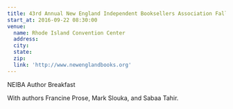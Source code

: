 ```yaml
---
title: 43rd Annual New England Independent Booksellers Association Fall Conference
start_at: 2016-09-22 08:30:00
venue:
  name: Rhode Island Convention Center
  address:
  city:
  state:
  zip:
  link: 'http://www.newenglandbooks.org'
---
```



NEIBA Author Breakfast

With authors Francine Prose, Mark Slouka, and Sabaa Tahir.
